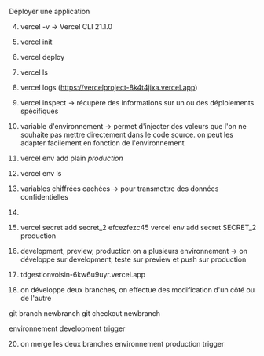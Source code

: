 Déployer une application

4. vercel -v    ->    Vercel CLI 21.1.0

5. vercel init

6. vercel deploy

7. vercel ls

8. vercel logs <url>  (https://vercelproject-8k4t4jixa.vercel.app)

9. vercel inspect <url> -> récupère des informations sur un ou des déploiements spécifiques

10. variable d'environnement -> permet d'injecter des valeurs que l'on ne souhaite pas mettre directement dans le code source. on peut les adapter facilement en fonction de l'environnement

11. vercel env add plain <var> production


12. vercel env ls

13. variables chiffrées cachées -> pour transmettre des données confidentielles

14.

15. vercel secret add secret_2 efcezfezc45
    vercel env add secret SECRET_2 production

16. development, preview, production
on a plusieurs environnement -> on développe sur development, teste sur preview et push sur production

18. tdgestionvoisin-6kw6u9uyr.vercel.app

19. on développe deux branches, on effectue des modification d'un côté ou de l'autre

git branch newbranch
git checkout newbranch

environnement development trigger

20. on merge les deux branches
environnement production trigger
